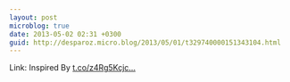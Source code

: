 ```yaml
---
layout: post
microblog: true
date: 2013-05-02 02:31 +0300
guid: http://desparoz.micro.blog/2013/05/01/t329740000151343104.html
---
```

Link: Inspired By [t.co/z4Rg5Kcjc...](http://t.co/z4Rg5Kcjca)
